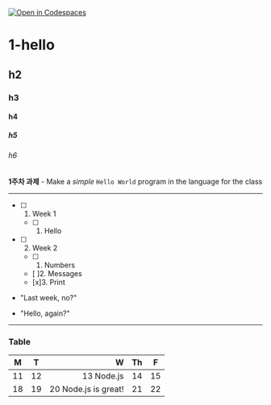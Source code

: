 [![Open in Codespaces](https://classroom.github.com/assets/launch-codespace-7f7980b617ed060a017424585567c406b6ee15c891e84e1186181d67ecf80aa0.svg)](https://classroom.github.com/open-in-codespaces?assignment_repo_id=14282653)
# 1-hello

## h2

### h3

#### h4

##### h5

###### h6
**1주차 과제** - Make a _simple_ `Hello World` program in the language for the class

---

- [ ] 1. Week 1
    - [ ] 1. Hello
- [ ] 2. Week 2
    - [ ] 1. Numbers
    - [ ]2. Messages
    - [x]3. Print
- "Last week, no?"
* "Hello, again?"

---

### Table

| M | T | W | Th | F |
|---|---|--:|---|---|
| 11 | 12 | 13 Node.js | 14 | 15 |
| 18 | 19 | 20 Node.js is great! | 21 | 22 |